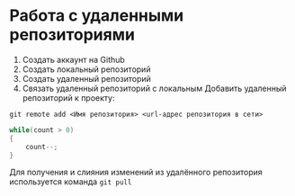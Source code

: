 # **Работа с удаленными репозиториями**
1. Создать аккаунт на Github
2. Создать локальный репозиторий
3. Создать удаленный репозиторий
4. Связать удаленный репозиторий с локальным
Добавить удаленный репозиторий к проекту:
```
git remote add <Имя репозитория> <url-адрес репозитория в сети>
```
```C#
while(count > 0)
{
    count--;
}
```
Для получения и слияния изменений из удалённого репозитория используется команда `git pull`
